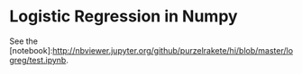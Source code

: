 # Logistic Regression in Numpy

See the
[notebook]:http://nbviewer.jupyter.org/github/purzelrakete/hi/blob/master/logreg/test.ipynb.
